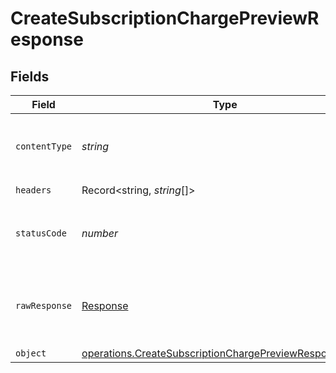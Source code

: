 # CreateSubscriptionChargePreviewResponse


## Fields

| Field                                                                                                                                   | Type                                                                                                                                    | Required                                                                                                                                | Description                                                                                                                             |
| --------------------------------------------------------------------------------------------------------------------------------------- | --------------------------------------------------------------------------------------------------------------------------------------- | --------------------------------------------------------------------------------------------------------------------------------------- | --------------------------------------------------------------------------------------------------------------------------------------- |
| `contentType`                                                                                                                           | *string*                                                                                                                                | :heavy_check_mark:                                                                                                                      | HTTP response content type for this operation                                                                                           |
| `headers`                                                                                                                               | Record<string, *string*[]>                                                                                                              | :heavy_check_mark:                                                                                                                      | N/A                                                                                                                                     |
| `statusCode`                                                                                                                            | *number*                                                                                                                                | :heavy_check_mark:                                                                                                                      | HTTP response status code for this operation                                                                                            |
| `rawResponse`                                                                                                                           | [Response](https://developer.mozilla.org/en-US/docs/Web/API/Response)                                                                   | :heavy_check_mark:                                                                                                                      | Raw HTTP response; suitable for custom response parsing                                                                                 |
| `object`                                                                                                                                | [operations.CreateSubscriptionChargePreviewResponseBody](../../../sdk/models/operations/createsubscriptionchargepreviewresponsebody.md) | :heavy_minus_sign:                                                                                                                      | OK                                                                                                                                      |